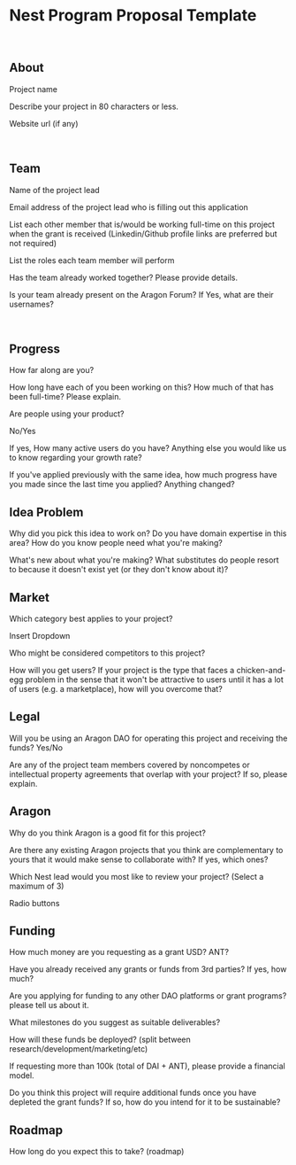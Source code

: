 # Nest Program Proposal Template

<br>

## About

Project name

Describe your project in 80 characters or less.

Website url (if any) 

<br>

## Team

Name of the project lead 

Email address of the project lead who is filling out this application

List each other member that is/would be working full-time on this project when the grant is received (Linkedin/Github profile links are preferred but not required)

List the roles each team member will perform

Has the team already worked together? Please provide details.  

Is your team already present on the Aragon Forum? If Yes, what are their usernames? 

<br>

## Progress

How far along are you? 

How long have each of you been working on this? How much of that has been full-time? Please explain.

Are people using your product?

No/Yes

If yes, How many active users do you have? Anything else you would like us to know regarding your growth rate?

If you've applied previously with the same idea, how much progress have you made since the last time you applied? Anything changed?

## Idea Problem 

Why did you pick this idea to work on? Do you have domain expertise in this area? How do you know people need what you're making?

What's new about what you're making? What substitutes do people resort to because it doesn't exist yet (or they don't know about it)?

## Market

Which category best applies to your project?

Insert Dropdown 

Who might be considered competitors to this project? 

How will you get users? If your project is the type that faces a chicken-and-egg problem in the sense that it won't be attractive to users until it has a lot of users (e.g. a marketplace), how will you overcome that? 

## Legal

Will you be using an Aragon DAO for operating this project and receiving the funds? Yes/No

Are any of the project team members covered by noncompetes or intellectual property agreements that overlap with your project? If so, please explain.

## Aragon

Why do you think Aragon is a good fit for this project?

Are there any existing Aragon projects that you think are complementary to yours that it would make sense to collaborate with? If yes, which ones?

Which Nest lead would you most like to review your project? (Select a maximum of 3) 

Radio buttons 

## Funding

How much money are you requesting as a grant USD? ANT? 

Have you already received any grants or funds from 3rd parties? If yes, how much? 

Are you applying for funding to any other DAO platforms or grant programs? please tell us about it.

What milestones do you suggest as suitable deliverables?

How will these funds be deployed? (split between research/development/marketing/etc)

If requesting more than 100k (total of DAI + ANT), please provide a financial model. 

Do you think this project will require additional funds once you have depleted the grant funds? If so, how do you intend for it to be sustainable? 

## Roadmap

How long do you expect this to take? (roadmap)
